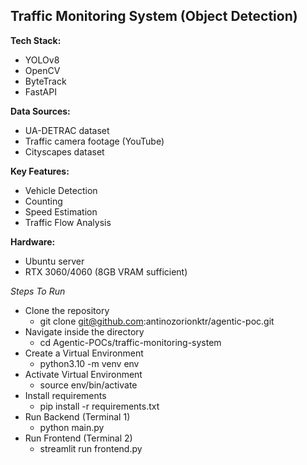 ## Traffic Monitoring System (Object Detection)
 
**Tech Stack:** 

- YOLOv8
- OpenCV
- ByteTrack
- FastAPI 

**Data Sources:**
 
- UA-DETRAC dataset
- Traffic camera footage (YouTube)
- Cityscapes dataset 

**Key Features:** 

- Vehicle Detection
- Counting
- Speed Estimation
- Traffic Flow Analysis 

**Hardware:** 

- Ubuntu server
- RTX 3060/4060 (8GB VRAM sufficient)

*Steps To Run*

- Clone the repository
    - git clone git@github.com:antinozorionktr/agentic-poc.git
- Navigate inside the directory
    - cd Agentic-POCs/traffic-monitoring-system
- Create a Virtual Environment
    - python3.10 -m venv env
- Activate Virtual Environment
    - source env/bin/activate
- Install requirements
    - pip install -r requirements.txt
- Run Backend (Terminal 1)
    - python main.py
- Run Frontend (Terminal 2)
    - streamlit run frontend.py